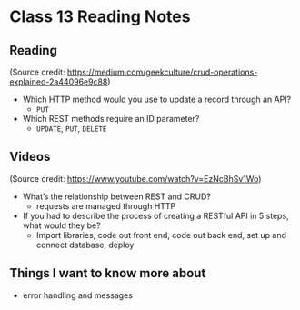 # Class 13 Reading Notes

## Reading

(Source credit: https://medium.com/geekculture/crud-operations-explained-2a44096e9c88)

- Which HTTP method would you use to update a record through an API?
    - `PUT`
- Which REST methods require an ID parameter?
    - `UPDATE`, `PUT`, `DELETE`

## Videos

(Source credit: https://www.youtube.com/watch?v=EzNcBhSv1Wo)

- What’s the relationship between REST and CRUD?
    - requests are managed through HTTP
- If you had to describe the process of creating a RESTful API in 5 steps, what would they be?
    - Import libraries, code out front end, code out back end, set up and connect database, deploy

## Things I want to know more about
- error handling and messages